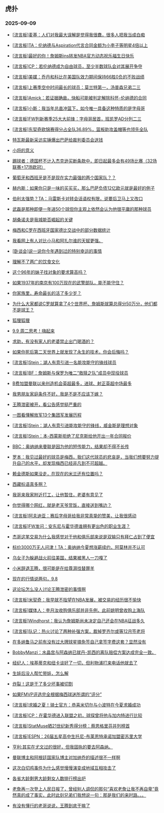 ## 虎扑 
### 2025-09-09

+ [[流言板]麦基：人们对我最大误解是觉得我很蠢，很多人把我当成白痴](https://bbs.hupu.com/634744900.html)

+ [[流言板]TA：伦纳德与Aspiration代言合同金额为小李子等明星4倍以上](https://bbs.hupu.com/634746563.html)

+ [[流言板]最好的你！詹姆斯ins转发NBA官方动态祝乐福生日快乐](https://bbs.hupu.com/634745480.html)

+ [[流言板]CP：若伦纳德成为自由球员，至少半数球队会对其展开争夺](https://bbs.hupu.com/634746852.html)

+ [[流言板]美媒：乔丹和科比在美国队效力期间保持66胜0负的不败战绩](https://bbs.hupu.com/634744982.html)

+ [[流言板]上赛季空中时间最长的球员：莫兰特第一，汤普森兄弟二三](https://bbs.hupu.com/634745331.html)

+ [[流言板]Amick：若证据确凿，快船可能被判定解除科怀-伦纳德的合同](https://bbs.hupu.com/634747524.html)

+ [[流言板]小斯：我当年总直冲篮下，如今唯一具备这种特质的是字母哥](https://bbs.hupu.com/634746067.html)

+ [[流言板]FW列新赛季25大大前锋：字母哥居首，班凯罗AD分列二三](https://bbs.hupu.com/634746357.html)

+ [[流言板]东契奇欧锦赛得分占全队36.89%，篮板助攻盖帽等也领先全队](https://bbs.hupu.com/634744944.html)

+ [特瓦斯最新采访实锤爆出巴萨给裁判委员会送钱](https://bbs.hupu.com/634741116.html)

+ [小将的意义](https://bbs.hupu.com/634740678.html)

+ [踢球者：德国杯不计入杰克逊买断条款中，即日起最多会有49场比赛（32场联赛+17场欧冠）](https://bbs.hupu.com/634741646.html)

+ [葡萄牙和西班牙是不是现在实力最强的两个国家队？？](https://bbs.hupu.com/634739994.html)

+ [赫内斯：如果你只是一味的买买买，那么巴萨负债12亿欧元就是最好的例子](https://bbs.hupu.com/634741850.html)

+ [伯利太强势？TA：马雷斯卡对转会话语权有限，说要后卫马上又改口](https://bbs.hupu.com/634742474.html)

+ [武磊是那种即便一年进50个球但你主观上依然会认为他很平庸的那种球员](https://bbs.hupu.com/634744392.html)

+ [胡桑诺夫是我城能否崛起的关键](https://bbs.hupu.com/634740632.html)

+ [梅西和C罗在西班牙国家德比交战中的部分数据统计](https://bbs.hupu.com/634743208.html)

+ [我看网上有人对比小马和阿扎尔谁的天赋更强。](https://bbs.hupu.com/634740987.html)

+ [[卧谈会]说一说你今年遇到过的特别幸运的事情](https://bbs.hupu.com/634745347.html)

+ [理解不了两广的饮食文化](https://bbs.hupu.com/634744373.html)

+ [这个96年的妹子找对象的要求算高吗？](https://bbs.hupu.com/634745400.html)

+ [如果1937年的南京有100万现在的武警部队，能不能守住？](https://bbs.hupu.com/634744110.html)

+ [你家族里，寿命最长的活了多少岁？](https://bbs.hupu.com/634744725.html)

+ [为什么大家都说C罗就算拿了4个世界杯、詹姆斯就算总得分50万分，他们都不是球王？](https://bbs.hupu.com/634745852.html)

+ [狐狸狐狸](https://bbs.hupu.com/634744884.html)

+ [9.9 周二思考！嗨起来](https://bbs.hupu.com/634746735.html)

+ [求助，有没有家人的老婆禁止出门喝酒的？](https://bbs.hupu.com/634745170.html)

+ [如果你死后第二天世界上就发现了永生的技术，你会后悔吗？](https://bbs.hupu.com/634744419.html)

+ [[流言板]Stein：湖人有意引进一名能攻能守的锋线球员](https://bbs.hupu.com/634747767.html)

+ [[流言板]BF：詹姆斯与保罗为唯二“救赎之队”成员中现役球员](https://bbs.hupu.com/634745987.html)

+ [B费加盟曼联以来创造机会英超最多，进球、射正英超中场最多](https://bbs.hupu.com/634742993.html)

+ [我男朋友家庭条件不好，我是不是不应该下嫁？](https://bbs.hupu.com/634747304.html)

+ [王腾泄密被开，看公告感觉挺严重的](https://bbs.hupu.com/634747197.html)

+ [一图看懂解放军13个集团军发展历程](https://bbs.hupu.com/634746153.html)

+ [[流言板]Stein：湖人有意引进能攻能守的锋线，威金斯是理想对象](https://bbs.hupu.com/634747767.html)

+ [[流言板]Stein：本-西蒙斯拒绝了尼克斯给他开出一年合同报价](https://bbs.hupu.com/634747798.html)

+ [BBC：奥纳纳来曼联是因为他的短传能力，结果却不得不长传](https://bbs.hupu.com/634744471.html)

+ [罗本：我见过最好的球员是梅西，我们这代球员的悲哀是，当我们想要努力提升自己的水平，却发现梅西已经非凡到不可超越。](https://bbs.hupu.com/634747319.html)

+ [赖金德斯如果没走，在现在的米兰还有位置吗？](https://bbs.hupu.com/634742277.html)

+ [西藏标语真多啊？](https://bbs.hupu.com/634746103.html)

+ [我哥来我家附近打工，让他暂住，老婆有意见了](https://bbs.hupu.com/634746557.html)

+ [你觉得哪个网红，就是老天爷赏饭，直接送到嘴边？](https://bbs.hupu.com/634745742.html)

+ [[流言板]阿夫迪亚：赛后字母哥给我非常真挚的赞美，让我很感动](https://bbs.hupu.com/634746946.html)

+ [[流言板]FW发问：安东尼与霍华德谁拥有更出色的职业生涯？](https://bbs.hupu.com/634746237.html)

+ [杰哥这笔交易为什么我感觉对于他和俱乐部来说是双输只有拜仁占到了便宜](https://bbs.hupu.com/634745829.html)

+ [标价3000万无人问津！TA：奥纳纳今夏想涨薪续约，阿莫林并不认可](https://bbs.hupu.com/634742194.html)

+ [乌女子为躲避战火前往美国，结果被黑人一刀嘎了](https://bbs.hupu.com/634746028.html)

+ [小米辞退王腾，很可能是在给尊湃找替罪羊](https://bbs.hupu.com/634747505.html)

+ [现在的行情说两句，9.8](https://bbs.hupu.com/634746655.html)

+ [这论坛怎么没人讨论王腾泄密的事情啊](https://bbs.hupu.com/634747517.html)

+ [[流言板]米契奇：我早就不指望在NBA发展，被交易的经历很不愉快](https://bbs.hupu.com/634747632.html)

+ [[流言板]媒体人：李月汝收购俱乐部并非先例，此前姚明曾收购上海队](https://bbs.hupu.com/634747777.html)

+ [[流言板]Windhorst：我认为詹姆斯尚未决定自己还会在NBA征战多久](https://bbs.hupu.com/634746642.html)

+ [[流言板]队记：热火讨论了两种补强方案，裁掉罗齐尔或等12月签老将](https://bbs.hupu.com/634747816.html)

+ [在多纳鲁马之前有没有过大牌球星搞免签自己拿签字费这套？显然没有](https://bbs.hupu.com/634744838.html)

+ [BobbyManzi：水晶宫与阿森纳已就丹-凯西的离队赔偿方案达成完全一致。](https://bbs.hupu.com/634744336.html)

+ [经纪人：埃基蒂克和纽卡谈好了一切，但利物浦打来电话他就去了](https://bbs.hupu.com/634743535.html)

+ [生娃后没人帮忙带娃，怎么解](https://bbs.hupu.com/634748152.html)

+ [炸裂！这是干了多少坏事被切割](https://bbs.hupu.com/634747348.html)

+ [如果FMVP评选完全根据梅西球迷所谓的“评分”](https://bbs.hupu.com/634746826.html)

+ [[流言板]求婚之夏！骑士官方：恭喜米切尔与小波特在今夏求婚成功](https://bbs.hupu.com/634747446.html)

+ [[流言板]CP：在霍华德进入联盟之初，球探曾将他与加内特进行比较](https://bbs.hupu.com/634747472.html)

+ [[流言板]StatMuse晒21世纪新秀得分榜：蔡恩格里芬并列榜首](https://bbs.hupu.com/634747567.html)

+ [[流言板]ESPN：26届五星高中生托尼-布莱恩特承诺加盟密苏里大学](https://bbs.hupu.com/634747485.html)

+ [亨利:其实在尤文过的很好，但我固执的要去阿森纳。](https://bbs.hupu.com/634746054.html)

+ [曼联博主和阿根廷国家队博主对加纳乔的描述很不一样啊](https://bbs.hupu.com/634745764.html)

+ [这次白切鸡事件为什么感觉慢慢演变成地域互相攻击了](https://bbs.hupu.com/634747529.html)

+ [各省大龄剩男大龄剩女人数排行榜出炉](https://bbs.hupu.com/634747382.html)

+ [老詹再一次登上人民日报了，曾经别人调侃的那句“喜欢老詹让我不再自卑”竟然真的成了事实，此时此刻兄弟们我想说一句：那是我们的来时路。。。](https://bbs.hupu.com/634747386.html)

+ [有没有懂行的老哥说说，王腾到底干嘛了](https://bbs.hupu.com/634747940.html)

